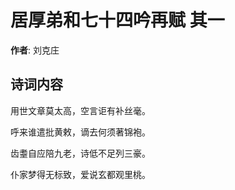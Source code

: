 # 居厚弟和七十四吟再赋  其一

**作者**: 刘克庄

## 诗词内容

用世文章莫太高，空言讵有补丝毫。

呼来谁遣批黄敕，谪去何须著锦袍。

齿耋自应陪九老，诗低不足列三豪。

仆家梦得无标致，爱说玄都观里桃。

